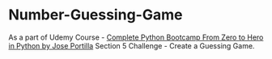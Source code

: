 # Number-Guessing-Game
As a part of Udemy Course  - <a href="https://www.udemy.com/share/101W8QAEASdFhQRH8H/">Complete Python Bootcamp From Zero to Hero in Python by Jose Portilla</a>
Section 5 Challenge - Create a Guessing Game.
